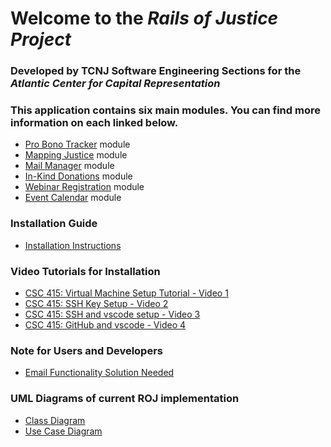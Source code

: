 # Welcome to the _Rails of Justice Project_

### Developed by TCNJ Software Engineering Sections for the _Atlantic Center for Capital Representation_

### This application contains six main modules. You can find more information on each linked below.
* [Pro Bono Tracker](https://github.com/TCNJ-SE/RoJ-Spr23/blob/main/docs/readme_files/probono_readme.md) module
* [Mapping Justice](docs/readme_files/mapping_justice_readme.md) module
* [Mail Manager](docs/readme_files//mail_manager_readme.md) module
* [In-Kind Donations](https://github.com/TCNJ-SE/RoJ-Spr23/blob/main/docs/readme_files/inkind_readme.md) module
* [Webinar Registration](https://github.com/TCNJ-SE/RoJ-Spr23/blob/main/docs/readme_files/Webinar_Registration_readme.md) module
* [Event Calendar](https://github.com/TCNJ-SE/RoJ-Spr23/blob/main/docs/readme_files/calendar_readme.md) module

### Installation Guide
* [Installation Instructions](https://github.com/TCNJ-SE/RoJ-Spr23/blob/main/docs/Installation_Guide.md)


### Video Tutorials for Installation
* [CSC 415: Virtual Machine Setup Tutorial - Video 1](https://youtu.be/IMb4cCGBQFA)
* [CSC 415: SSH Key Setup - Video 2](https://youtu.be/fbyiFgUZDMs)
* [CSC 415: SSH and vscode setup - Video 3](https://youtu.be/BTOIt7wjJxA)
* [CSC 415: GitHub and vscode - Video 4](https://youtu.be/-1C81UCUtIM)

### Note for Users and Developers
* [Email Functionality Solution Needed](https://github.com/TCNJ-SE/RoJ-Spr23/blob/main/docs/message_about_email.md)

### UML Diagrams of current ROJ implementation
* [Class Diagram](https://github.com/TCNJ-SE/RoJ-Spr23/blob/main/docs/uml-diagrams/Rails%20of%20Justice%20-%20Class%20Diagram.png)
* [Use Case Diagram](https://github.com/TCNJ-SE/RoJ-Spr23/blob/main/docs/uml-diagrams/Rails%20of%20Justice%20-%20Use%20Case%20Diagram.png)
